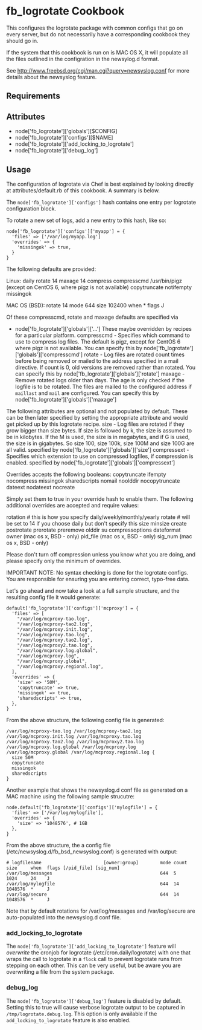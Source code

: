 fb_logrotate Cookbook
====================
This configures the logrotate package with common configs that go on
every server, but do not necessarily have a corresponding cookbook
they should go in.

If the system that this cookbook is run on is MAC OS X, it will populate all
the files outlined in the configration in the newsylog.d format.

See http://www.freebsd.org/cgi/man.cgi?query=newsyslog.conf
for more details about the newsyslog feature.

Requirements
------------

Attributes
----------
* node['fb_logrotate']['globals'][$CONFIG]
* node['fb_logrotate']['configs'][$NAME]
* node['fb_logrotate']['add_locking_to_logrotate']
* node['fb_logrotate']['debug_log']

Usage
-----
The configuration of logrotate via Chef is best explained by looking
directly at attributes/default.rb of this cookbook. A summary is below.

The `node['fb_logrotate']['configs']` hash contains one entry
per logrotate configuration block.

To rotate a new set of logs, add a new entry to this hash, like so:

    node['fb_logrotate']['configs']['myapp'] = {
      'files' => ['/var/log/myapp.log']
      'overrides' => {
        'missingok' => true,
      }
    }


The following defaults are provided:

Linux:
  daily
  rotate 14
  maxage 14
  compress
  compresscmd /usr/bin/pigz (except on CentOS 6, where pigz is not available)
  copytruncate
  notifempty
  missingok

MAC OS (BSD):
  rotate 14
  mode 644
  size 102400
  when *
  flags J

Of these compresscmd, rotate and maxage defaults are specified via
* node['fb_logrotate']['globals']['...']
These maybe overridden by recipes for a particular platform.
  compresscmd - Specifies which command to use to compress log files.
                The default is pigz, except for CentOS 6 where pigz
                is not available. You can specify this by
                node['fb_logrotate']['globals']['compresscmd']
  rotate - Log files are rotated count times before being removed or mailed
           to the address specified in a mail directive. If count is 0,
           old versions are removed rather than rotated. You can specify
           this by node['fb_logrotate']['globals']['rotate']
  maxage - Remove rotated logs older than <count> days. The age is only
           checked if the logfile is to be rotated. The files are mailed to
           the configured address if `maillast` and `mail` are configured.
           You can specify this by node['fb_logrotate']['globals']['maxage']


The following attributes are optional and not populated by default.
These can be then later specified by setting the appropriate attribute
and would get picked up by this logrotate recipe.
  size - Log files are rotated if they grow bigger than size bytes. 
         If size is followed by k, the size is assumed to be in kilobytes.
         If the M is used, the size is in megabytes, and if G is used,
         the size is in gigabytes. So size 100, size 100k, size 100M
         and size 100G are all valid.
         specified by node['fb_logrotate']['globals']['size']
  compressext - Specifies which extension to use on compressed logfiles,
                if compression is enabled.
                specified by node['fb_logrotate']['globals']['compressext']

Overrides accepts the following booleans:
  copytruncate
  ifempty
  nocompress
  missingok
  sharedscripts
  nomail
  noolddir
  nocopytruncate
  dateext
  nodateext
  nocreate

Simply set them to true in your override hash to enable them. The following
additional overrides are accepted and require values:

  rotation     # this is how you specify daily/weekly/monthly/yearly
  rotate       # will be set to 14 if you choose daily but don't specify this
  size
  minsize
  create
  postrotate
  prerotate
  preremove
  olddir
  su
  compressoptions
  dateformat
  owner (mac os x, BSD - only)
  pid_file (mac os x, BSD - only)
  sig_num (mac os x, BSD - only)

Please don't turn off compression unless you know what you are doing, and
please specify only the minimum of overrides.

IMPORTANT NOTE: No syntax checking is done for the logrotate configs.
You are responsible for ensuring you are entering correct, typo-free
data.

Let's go ahead and now take a look at a full sample structure, and
the resulting config file it would generate:

    default['fb_logrotate']['configs']['mcproxy'] = {
      'files' => [
        "/var/log/mcproxy-tao.log",
        "/var/log/mcproxy-tao2.log",
        "/var/log/mcproxy.init.log",
        "/var/log/mcproxy.tao.log",
        "/var/log/mcproxy.tao2.log",
        "/var/log/mcproxy2.tao.log",
        "/var/log/mcproxy.log.global",
        "/var/log/mcproxy.log",
        "/var/log/mcproxy.global",
        "/var/log/mcproxy.regional.log",
      ],
      'overrides' => {
        'size' => '50M',
        'copytruncate' => true,
        'missingok' => true,
        'sharedscripts' => true,
      },
    }

From the above structure, the following config file is generated:

    /var/log/mcproxy-tao.log /var/log/mcproxy-tao2.log /var/log/mcproxy.init.log /var/log/mcproxy.tao.log /var/log/mcproxy.tao2.log /var/log/mcproxy2.tao.log /var/log/mcproxy.log.global /var/log/mcproxy.log /var/log/mcproxy.global /var/log/mcproxy.regional.log {
      size 50M
      copytruncate
      missingok
      sharedscripts
    }

Another example that shows the newsyslog.d conf file as generated on a MAC
machine using the following sample strucutre:

    node.default['fb_logrotate']['configs']['mylogfile'] = {
      'files' => ['/var/log/mylogfile'],
      'overrides' => {
        'size' => '1048576', # 1GB
      },
    }

From the above structure, the a config file
(/etc/newsyslog.d/fb_bsd_newsyslog.conf) is generated with output:

```
# logfilename                       [owner:group]        mode count size     when  flags [/pid_file] [sig_num]
/var/log/messages                                        644  5     1024     24    J
/var/log/mylogfile                                       644  14    1048576  *     J
/var/log/secure                                          644  14    1048576  *     J
```

Note that by default rotations for /var/log/messages and /var/log/secure
are auto-populated into the newsyslog.d conf file.

### add_locking_to_logrotate
The `node['fb_logrotate']['add_locking_to_logrotate']` feature will *overwrite*
the cronjob for logrotate (/etc/cron.daily/logrotate) with one that wraps the
call to logrotate in a `flock` call to prevent logrotate runs from stepping on
each other. This can be very useful, but be aware you are overwriting a file from
the system package.

### debug_log
The `node['fb_logrotate']['debug_log']` feature is disabled by default. Setting
this to true will cause verbose logrotate output to be captured in
`/tmp/logrotate.debug.log`. This option is only available if
the `add_locking_to_logrotate` feature is also enabled.
